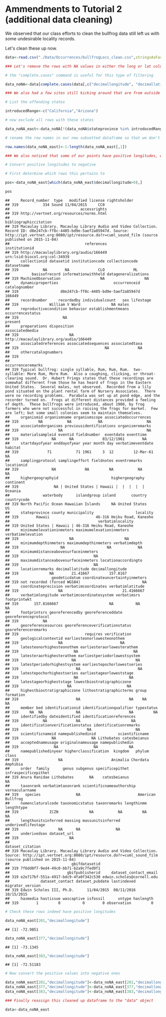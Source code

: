 Ammendments to Tutorial 2 (additional data cleaning)
================

We observed that our class efforts to clean the bullfrog data still left us with some undesirable locality records.

Let's clean these up now.

``` r
data<-read.csv("./Data/Occurrences/bullfrogLocs_clean.csv",stringsAsFactors=FALSE,header=TRUE)

### Let's remove the rows with NA values in either the long or lat columns

# the "complete.cases" command is useful for this type of filtering

data_noNA<-data[complete.cases(data[,c("decimallongitude", "decimallatitude")]),]

### We also had a few sites still kicking around that are from outside of our species' native range. Let's remove these.

# List the offending states

introducedRange<-c("California","Arizona")

# now exclude all rows with these states

data_noNA_east<-data_noNA[!(data_noNA$stateprovince %in% introducedRange),]

# rename the row names in our new subsetted dataframe so that we don't confuse R (or ourselves) in future steps

row.names(data_noNA_east)<-1:length(data_noNA_east[,1])

### We also noticed that some of our points have positive longitudes, which places them in Europe/Asia somewhere. However, a quick look at those rows suggests they really are from North America, given the stateprovince column. 

# Convert positive longitudes to negative

# First determine which rows this pertains to

pos<-data_noNA_east[which(data_noNA_east$decimallongitude>0),]

pos
```

    ##     Record_number  type   modified license rightsholder
    ## 319           334 Sound 11/04/2015     CC0             
    ##                                accessrights
    ## 319 http://vertnet.org/resources/norms.html
    ##                                                                                                                                                                                                      bibliographiccitation
    ## 319 Macaulay Library. Macaulay Library Audio and Video Collection. Record ID: d8e247cb-ff8c-4405-bd9e-5aef2a85947d. Source: http://ipt.vertnet.org:8080/ipt/resource.do?r=cuml_sound_film (source published on 2015-11-04)
    ##                                  references                 institutionid
    ## 319 http://macaulaylibrary.org/audio/166449 urn:lsid:biocol.org:col:34939
    ##     collectionid datasetid institutioncode collectioncode datasetname
    ## 319           NA        NA             CLO             ML            
    ##          basisofrecord informationwithheld datageneralizations
    ## 319 MachineObservation                  NA                  NA
    ##     dynamicproperties                         occurrenceid catalognumber
    ## 319                   d8e247cb-ff8c-4405-bd9e-5aef2a85947d        166449
    ##     recordnumber     recordedby individualcount   sex lifestage
    ## 319              William V Ward              NA males          
    ##     reproductivecondition behavior establishmentmeans occurrencestatus
    ## 319                    NA                                      present
    ##     preparations disposition                         associatedmedia
    ## 319                       NA http://macaulaylibrary.org/audio/166449
    ##     associatedreferences associatedsequences associatedtaxa
    ## 319                                       NA             NA
    ##     othercatalognumbers
    ## 319                    
    ##                                                                                                                                                                                                                                                                                                                                                                                                                                                                                                                                                                                                                                                                                                                                              occurrenceremarks
    ## 319 Typical bullfrog: single syllable, Rum, Rum, Rum.  two-syllable: More Rum, More Rum.  Also a coughing, clicking, or throat-clearing sound.  Dr. Hubert Frings states that these recordings are somewhat different from those he has heard of frogs in the Eastern United States.  Several males, not observed.  Recorded from a lily pond situated on the plant rental farm of Nursery Associates.  There were no recording problems.  Parabola was set up at pond edge, and the recorder turned on.  Frogs at different distances provided a feeling of depth.  These bullfrogs were introduced, about 1900, by frog farmers who were not successful in raising the frogs for market.  Few are left; but some small colonies seem to maintain themselves.
    ##     organismid organismname organismscope associatedoccurrences
    ## 319         NA           NA            NA                    NA
    ##     associatedorganisms previousidentifications organismremarks
    ## 319                  NA                                      NA
    ##     materialsampleid eventid fieldnumber  eventdate eventtime
    ## 319               NA      NA             03/12/1961        NA
    ##     startdayofyear enddayofyear year month day verbatimeventdate habitat
    ## 319             71           71 1961     3  12         12-Mar-61      NA
    ##     samplingprotocol samplingeffort fieldnotes eventremarks locationid
    ## 319               NA             NA         NA           NA         NA
    ##     highergeographyid                        highergeography continent
    ## 319                NA | United States | Hawaii |  |  |  |  |   Oceania
    ##               waterbody      islandgroup island       country countrycode
    ## 319 North Pacific Ocean Hawaiian Islands     NA United States          US
    ##     stateprovince county municipality                   locality
    ## 319        Hawaii                     46-316 Heiku Road, Kaneohe
    ##                                        verbatimlocality
    ## 319 United States | Hawaii | 46-316 Heiku Road, Kaneohe
    ##     minimumelevationinmeters maximumelevationinmeters verbatimelevation
    ## 319                       NA                       NA                  
    ##     minimumdepthinmeters maximumdepthinmeters verbatimdepth
    ## 319                   NA                   NA            NA
    ##     minimumdistanceabovesurfaceinmeters
    ## 319                                  NA
    ##     maximumdistanceabovesurfaceinmeters locationaccordingto
    ## 319                                  NA                    
    ##     locationremarks decimallatitude decimallongitude
    ## 319              NA        21.41667         157.8167
    ##                   geodeticdatum coordinateuncertaintyinmeters
    ## 319 not recorded (forced WGS84)                            NA
    ##     coordinateprecision verbatimcoordinates verbatimlatitude
    ## 319                  NA                           21.4166667
    ##     verbatimlongitude verbatimcoordinatesystem verbatimsrs footprintwkt
    ## 319       157.8166667                       NA          NA           NA
    ##     footprintsrs georeferencedby georeferenceddate georeferenceprotocol
    ## 319           NA                                                       
    ##     georeferencesources georeferenceverificationstatus georeferenceremarks
    ## 319                              requires verification                    
    ##     geologicalcontextid earliesteonorlowesteonothem
    ## 319                  NA                          NA
    ##     latesteonorhighesteonothem earliesteraorlowesterathem
    ## 319                         NA                         NA
    ##     latesteraorhighesterathem earliestperiodorlowestsystem
    ## 319                        NA                           NA
    ##     latestperiodorhighestsystem earliestepochorlowestseries
    ## 319                          NA                          NA
    ##     latestepochorhighestseries earliestageorloweststage
    ## 319                         NA                       NA
    ##     latestageorhigheststage lowestbiostratigraphiczone
    ## 319                      NA                         NA
    ##     highestbiostratigraphiczone lithostratigraphicterms group formation
    ## 319                          NA                      NA    NA        NA
    ##     member bed identificationid identificationqualifier typestatus
    ## 319     NA  NA               NA                      NA         NA
    ##     identifiedby dateidentified identificationreferences
    ## 319           NA             NA                       NA
    ##     identificationverificationstatus identificationremarks
    ## 319                               NA                    NA
    ##     scientificnameid namepublishedinid          scientificname
    ## 319               NA                NA Lithobates catesbeianus
    ##     acceptednameusage originalnameusage namepublishedin
    ## 319                NA                NA              NA
    ##     namepublishedinyear higherclassification  kingdom   phylum    class
    ## 319                  NA                      Animalia Chordata Amphibia
    ##     order  family      genus subgenus specificepithet infraspecificepithet
    ## 319 Anura Ranidae Lithobates       NA    catesbeianus                   NA
    ##     taxonrank verbatimtaxonrank scientificnameauthorship    vernacularname
    ## 319   species                NA                          American Bullfrog
    ##     nomenclaturalcode taxonomicstatus taxonremarks lengthinmm lengthtype
    ## 319              ICZN              NA           NA         NA         NA
    ##     lengthunitsinferred massing massunitsinferred underivedlifestage
    ## 319                  NA      NA                NA                   
    ##     underivedsex dataset_url
    ## 319                       NA
    ##                                                                                                                                                          dataset_citation
    ## 319 Macaulay Library. Macaulay Library Audio and Video Collection. Source: http://ipt.vertnet.org:8080/ipt/resource.do?r=cuml_sound_film (source published on 2015-11-04)
    ##                            gbifdatasetid
    ## 319 7f6dd0f7-9ed4-49c0-bb71-b2a9c7fed9f1
    ##                          gbifpublisherid     dataset_contact_email
    ## 319 e2e717bf-551a-4917-bdc9-4fa0f342c530 edwin.scholes@cornell.edu
    ##              dataset_contact dataset_pubdate lastindexed migrator_version
    ## 319 Edwin Scholes III, Ph.D.      11/04/2015  08/11/2016       10/15/2015
    ##     hasmedia hastissue wascaptive isfossil      vntype haslength
    ## 319        1         0          0        0 observation         0

``` r
# Check these rows indeed have positive longitudes

data_noNA_east[201,"decimallongitude"]
```

    ## [1] -72.9851

``` r
data_noNA_east[377,"decimallongitude"]
```

    ## [1] -73.1345

``` r
data_noNA_east[383,"decimallongitude"]
```

    ## [1] -72.51183

``` r
# Now convert the positive values into negative ones

data_noNA_east[201,"decimallongitude"]<-data_noNA_east[201,"decimallongitude"]*-1
data_noNA_east[377,"decimallongitude"]<-data_noNA_east[377,"decimallongitude"]*-1
data_noNA_east[383,"decimallongitude"]<-data_noNA_east[383,"decimallongitude"]*-1

### Finally reassign this cleaned up dataframe to the "data" object

data<-data_noNA_east
```

